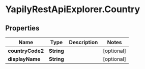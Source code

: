 # YapilyRestApiExplorer.Country

## Properties
Name | Type | Description | Notes
------------ | ------------- | ------------- | -------------
**countryCode2** | **String** |  | [optional] 
**displayName** | **String** |  | [optional] 


